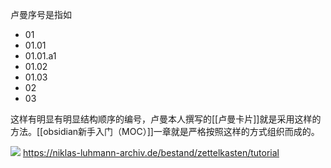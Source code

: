 卢曼序号是指如
- 01
- 01.01
- 01.01.a1
- 01.02
- 01.03
- 02
- 03

这样有明显有明显结构顺序的编号，卢曼本人撰写的[[卢曼卡片]]就是采用这样的方法。[[obsidian新手入门（MOC）]]一章就是严格按照这样的方式组织而成的。

![](https://gitee.com/cyddgi/picture-store/raw/master/img/202307081802258.png)
https://niklas-luhmann-archiv.de/bestand/zettelkasten/tutorial